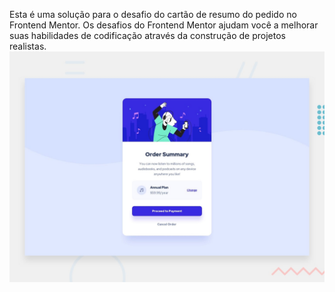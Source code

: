 Esta é uma solução para o desafio do cartão de resumo do pedido no Frontend Mentor. Os desafios do Frontend Mentor ajudam você a melhorar suas habilidades de codificação através da construção de projetos realistas.
![GitHub Logo](https://github.com/MachadoJorgeH/Componente-de-resumo-do-pedido/blob/main/order-summary-component-main/design/desktop-preview.jpg)
